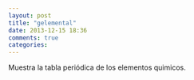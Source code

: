 ```yaml
---
layout: post
title: "gelemental"
date: 2013-12-15 18:36
comments: true
categories: 
---
```

Muestra la tabla periódica de los elementos quimicos.

